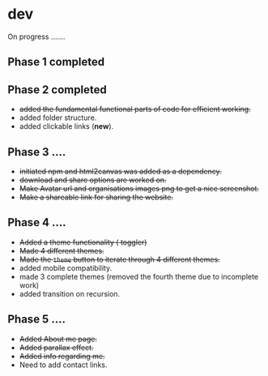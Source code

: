 # dev
On progress .......


## Phase 1 completed 

## Phase 2 completed
+ ~~added the fundamental functional parts of code for efficient working.~~
+ added folder structure.
+ added clickable links (**new**).

## Phase 3 ....
+ ~~initiated npm and html2canvas was added as a dependency.~~
+ ~~download and share options are worked on.~~
+ ~~Make Avatar url and organisations images png to get a nice screenshot.~~
+ ~~Make a shareable link for sharing the website.~~

## Phase 4 ....
+ ~~Added a theme functionality ( toggler)~~
+ ~~Made 4 different themes.~~
+ ~~Made the `theme` button to iterate through 4 different themes.~~
+ added mobile compatibility.
+ made 3 complete themes (removed the fourth theme due to incomplete work)
+ added transition on recursion.

## Phase 5 ....
+ ~~Added About me page.~~
+ ~~Added parallax effect.~~
+ ~~Added info regarding me.~~
+ Need to add contact links.
